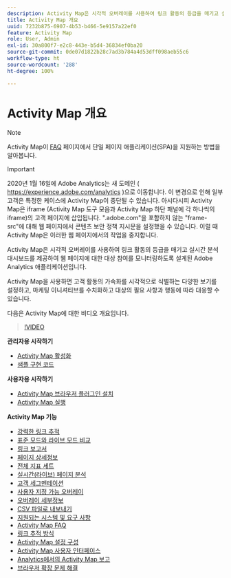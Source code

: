 ```yaml
---
description: Activity Map은 시각적 오버레이를 사용하여 링크 활동의 등급을 매기고 실시간 분석 대시보드를 제공하여 웹 페이지에 대한 대상 참여를 모니터링하도록 설계된 Adobe Analytics 애플리케이션입니다.
title: Activity Map 개요
uuid: 7232b875-6907-4b53-b466-5e9157a22ef0
feature: Activity Map
role: User, Admin
exl-id: 30a800f7-e2c8-443e-b5d4-36834ef0ba20
source-git-commit: 0de07d1822b28c7ad3b784a4d53dff098aeb55c6
workflow-type: ht
source-wordcount: '288'
ht-degree: 100%

---
```


# Activity Map 개요

>[!NOTE]
>Activity Map이 [FAQ](/help/analyze/activity-map/activitymap-faq.md) 페이지에서 단일 페이지 애플리케이션(SPA)을 지원하는 방법을 알아봅니다.

>[!IMPORTANT]
>2020년 1월 16일에 Adobe Analytics는 새 도메인 ( https://experience.adobe.com/analytics )으로 이동합니다. 이 변경으로 인해 일부 고객은 특정한 케이스에 Activity Map이 중단될 수 있습니다. 아시다시피 Activity Map은 iframe (Activity Map 도구 모음과 Activity Map 하단 패널에 각 하나씩의 iframe)의 고객 페이지에 삽입됩니다. &quot;.adobe.com&quot;을 포함하지 않는 &quot;frame-src&quot;에 대해 웹 페이지에서 콘텐츠 보안 정책 지시문을 설정했을 수 있습니다. 이럴 때 Activity Map은 이러한 웹 페이지에서의 작업을 중지합니다.

Activity Map은 시각적 오버레이를 사용하여 링크 활동의 등급을 매기고 실시간 분석 대시보드를 제공하여 웹 페이지에 대한 대상 참여를 모니터링하도록 설계된 Adobe Analytics 애플리케이션입니다.

Activity Map을 사용하면 고객 활동의 가속화를 시각적으로 식별하는 다양한 보기를 설정하고, 마케팅 이니셔티브를 수치화하고 대상의 필요 사항과 행동에 따라 대응할 수 있습니다.

다음은 Activity Map에 대한 비디오 개요입니다.

>[!VIDEO](https://video.tv.adobe.com/v/25451/?quality=12)

**관리자용 시작하기**

* [Activity Map 활성화](activitymap-getting-started/activitymap-getting-started-admins/activitymap-enable.md)
* [샘플 구현 코드](activitymap-getting-started/activitymap-getting-started-admins/activitymap-sample-implementation-code.md)

**사용자용 시작하기**

* [Activity Map 브라우저 플러그인 설치](activitymap-getting-started/activitymap-getting-started-users/activitymap-install.md)
* [Activity Map 실행](activitymap-getting-started/activitymap-getting-started-users/activitymap-launch.md)

**Activity Map 기능**

* [강력한 링크 추적](lnk-tracking-overview.md)
* [표준 모드와 라이브 모드 비교](activitymap-standard-live.md)
* [링크 보고서](activitymap-links-report.md)
* [페이지 상세정보](activitymap-page-flow.md)
* [전체 지표 세트](activitymap-complete-metrics.md)
* [실시간(라이브) 페이지 분석](activitymap-realtime.md)
* [고객 세그멘테이션](activitymap-multiple-segments.md)
* [사용자 지정 가능 오버레이](activitymap-gainerslosers.md)
* [오버레이 세부정보](activitymap-overlay-details.md)
* [CSV 파일로 내보내기](activitymap-csv.md)
* [지원되는 시스템 및 요구 사항](activitymap-sysreqs.md)
* [Activity Map FAQ](activitymap-faq.md)
* [링크 추적 방식](activitymap-link-tracking/activitymap-link-tracking-methodology.md)
* [Activity Map 설정 구성](activitymap-overlay-settings.md)
* [Activity Map 사용자 인터페이스](activitymap-user-interface.md)
* [Analytics에서의 Activity Map 보고](activitymap-reporting-analytics.md)
* [브라우저 확장 문제 해결](troubleshooting-browser-extensions.md)
